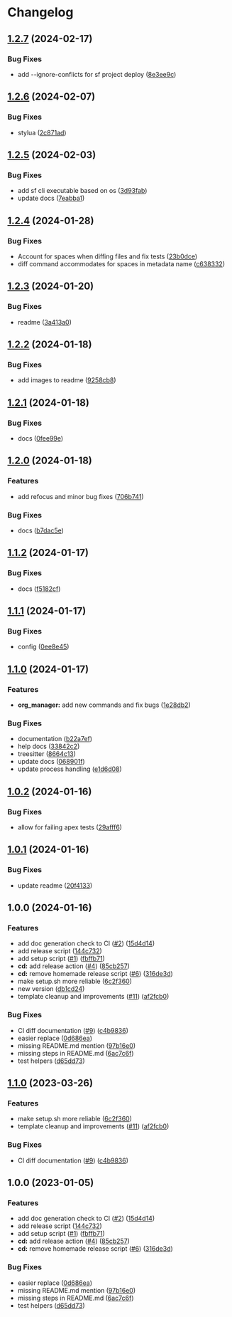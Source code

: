 # Changelog

## [1.2.7](https://github.com/jonathanmorris180/salesforce.nvim/compare/v1.2.6...v1.2.7) (2024-02-17)


### Bug Fixes

* add --ignore-conflicts for sf project deploy ([8e3ee9c](https://github.com/jonathanmorris180/salesforce.nvim/commit/8e3ee9c42a6635eb969713d15808f0f614a938a5))

## [1.2.6](https://github.com/jonathanmorris180/salesforce.nvim/compare/v1.2.5...v1.2.6) (2024-02-07)


### Bug Fixes

* stylua ([2c871ad](https://github.com/jonathanmorris180/salesforce.nvim/commit/2c871ad85baa1d51e34d03c4805f696528fde4cb))

## [1.2.5](https://github.com/jonathanmorris180/salesforce.nvim/compare/v1.2.4...v1.2.5) (2024-02-03)


### Bug Fixes

* add sf cli executable based on os ([3d93fab](https://github.com/jonathanmorris180/salesforce.nvim/commit/3d93fabd0e3e49bea1d1d5a383ac967f3c0b460c))
* update docs ([7eabba1](https://github.com/jonathanmorris180/salesforce.nvim/commit/7eabba16ef1c343046a8e3b31ca583c1c8d1ae33))

## [1.2.4](https://github.com/jonathanmorris180/salesforce.nvim/compare/v1.2.3...v1.2.4) (2024-01-28)


### Bug Fixes

* Account for spaces when diffing files and fix tests ([23b0dce](https://github.com/jonathanmorris180/salesforce.nvim/commit/23b0dced73490c320104332852138caf67c957ed))
* diff command accommodates for spaces in metadata name ([c638332](https://github.com/jonathanmorris180/salesforce.nvim/commit/c638332e008760598015c0c47dd335b09cb12761))

## [1.2.3](https://github.com/jonathanmorris180/salesforce.nvim/compare/v1.2.2...v1.2.3) (2024-01-20)


### Bug Fixes

* readme ([3a413a0](https://github.com/jonathanmorris180/salesforce.nvim/commit/3a413a009323a2b580df2ffc8be7e180b7b0dcdc))

## [1.2.2](https://github.com/jonathanmorris180/salesforce.nvim/compare/v1.2.1...v1.2.2) (2024-01-18)


### Bug Fixes

* add images to readme ([9258cb8](https://github.com/jonathanmorris180/salesforce.nvim/commit/9258cb86620a147d3abc112b9ae442b93ff5b62b))

## [1.2.1](https://github.com/jonathanmorris180/salesforce.nvim/compare/v1.2.0...v1.2.1) (2024-01-18)


### Bug Fixes

* docs ([0fee99e](https://github.com/jonathanmorris180/salesforce.nvim/commit/0fee99e46b92c4191125f5c7876512304f3fffd2))

## [1.2.0](https://github.com/jonathanmorris180/salesforce.nvim/compare/v1.1.2...v1.2.0) (2024-01-18)


### Features

* add refocus and minor bug fixes ([706b741](https://github.com/jonathanmorris180/salesforce.nvim/commit/706b741fcbfd4b911330ea3105ed7807f8cb2906))


### Bug Fixes

* docs ([b7dac5e](https://github.com/jonathanmorris180/salesforce.nvim/commit/b7dac5e0b858a637082998741a52a0e3de1efccb))

## [1.1.2](https://github.com/jonathanmorris180/salesforce.nvim/compare/v1.1.1...v1.1.2) (2024-01-17)


### Bug Fixes

* docs ([f5182cf](https://github.com/jonathanmorris180/salesforce.nvim/commit/f5182cf5543a74b28c3fb5bd376faa92b0715316))

## [1.1.1](https://github.com/jonathanmorris180/salesforce.nvim/compare/v1.1.0...v1.1.1) (2024-01-17)


### Bug Fixes

* config ([0ee8e45](https://github.com/jonathanmorris180/salesforce.nvim/commit/0ee8e45b34ad3213cc0c8a0b7a02a5ba4d68b00e))

## [1.1.0](https://github.com/jonathanmorris180/salesforce.nvim/compare/v1.0.2...v1.1.0) (2024-01-17)


### Features

* **org_manager:** add new commands and fix bugs ([1e28db2](https://github.com/jonathanmorris180/salesforce.nvim/commit/1e28db2656c9dba9f696474d9f11c4f365d8a927))


### Bug Fixes

* documentation ([b22a7ef](https://github.com/jonathanmorris180/salesforce.nvim/commit/b22a7ef192c657271133f48d1644e047491f8867))
* help docs ([33842c2](https://github.com/jonathanmorris180/salesforce.nvim/commit/33842c2edd7d73be59920beb997ca0e62f53e1bf))
* treesitter ([8664c13](https://github.com/jonathanmorris180/salesforce.nvim/commit/8664c136f9964d9e7c200df79325d44afbe58a52))
* update docs ([068901f](https://github.com/jonathanmorris180/salesforce.nvim/commit/068901f19c2f06662315ffb8343e265940bc3b6c))
* update process handling ([e1d6d08](https://github.com/jonathanmorris180/salesforce.nvim/commit/e1d6d083dfb9e9c19d1302bedfd17f4c30889ba5))

## [1.0.2](https://github.com/jonathanmorris180/salesforce.nvim/compare/v1.0.1...v1.0.2) (2024-01-16)


### Bug Fixes

* allow for failing apex tests ([29afff6](https://github.com/jonathanmorris180/salesforce.nvim/commit/29afff6d94380d6efbf0b546ca2f432d22147665))

## [1.0.1](https://github.com/jonathanmorris180/salesforce.nvim/compare/v1.0.0...v1.0.1) (2024-01-16)


### Bug Fixes

* update readme ([20f4133](https://github.com/jonathanmorris180/salesforce.nvim/commit/20f41333d7a1fa9ae9d7889fd19f0607fde7107b))

## 1.0.0 (2024-01-16)


### Features

* add doc generation check to CI ([#2](https://github.com/jonathanmorris180/salesforce.nvim/issues/2)) ([15d4d14](https://github.com/jonathanmorris180/salesforce.nvim/commit/15d4d1462f0bf99349ddd626d8f1a4b1b95f8a14))
* add release script ([144c732](https://github.com/jonathanmorris180/salesforce.nvim/commit/144c732b598c01c52f81d89f085ff5a5aefe1a1f))
* add setup script ([#1](https://github.com/jonathanmorris180/salesforce.nvim/issues/1)) ([fbffb71](https://github.com/jonathanmorris180/salesforce.nvim/commit/fbffb71deea4fafb4e76c5901fa263b155ab8e94))
* **cd:** add release action ([#4](https://github.com/jonathanmorris180/salesforce.nvim/issues/4)) ([85cb257](https://github.com/jonathanmorris180/salesforce.nvim/commit/85cb257bfe0c2770364541044cfc478cecf58a2a))
* **cd:** remove homemade release script ([#6](https://github.com/jonathanmorris180/salesforce.nvim/issues/6)) ([316de3d](https://github.com/jonathanmorris180/salesforce.nvim/commit/316de3d10be0f704bdfecde3d889efe9c2e57570))
* make setup.sh more reliable ([6c2f360](https://github.com/jonathanmorris180/salesforce.nvim/commit/6c2f360be9acd1c747f9cce112c6a0205e76532c))
* new version ([db1cd24](https://github.com/jonathanmorris180/salesforce.nvim/commit/db1cd244f8bcab27e0085fb16d50d005e712d01b))
* template cleanup and improvements ([#11](https://github.com/jonathanmorris180/salesforce.nvim/issues/11)) ([af2fcb0](https://github.com/jonathanmorris180/salesforce.nvim/commit/af2fcb0ffcac54eb9e4092bb860c22e29d2579dc))


### Bug Fixes

* CI diff documentation ([#9](https://github.com/jonathanmorris180/salesforce.nvim/issues/9)) ([c4b9836](https://github.com/jonathanmorris180/salesforce.nvim/commit/c4b98367f82a6fe47d7268ac7a3887643831eac8))
* easier replace ([0d686ea](https://github.com/jonathanmorris180/salesforce.nvim/commit/0d686eab4a45c4437bfaa3fdf8365de305587dff))
* missing README.md mention ([97b16e0](https://github.com/jonathanmorris180/salesforce.nvim/commit/97b16e028283cc7a47421da518cd51c3db206427))
* missing steps in README.md ([6ac7c6f](https://github.com/jonathanmorris180/salesforce.nvim/commit/6ac7c6fab61fd9af968ad476161b06406692ca87))
* test helpers ([d65dd73](https://github.com/jonathanmorris180/salesforce.nvim/commit/d65dd73119ec466bdd99d9833f27c4f6a936fe1e))

## [1.1.0](https://github.com/shortcuts/neovim-plugin-boilerplate/compare/v1.0.0...v1.1.0) (2023-03-26)


### Features

* make setup.sh more reliable ([6c2f360](https://github.com/shortcuts/neovim-plugin-boilerplate/commit/6c2f360be9acd1c747f9cce112c6a0205e76532c))
* template cleanup and improvements ([#11](https://github.com/shortcuts/neovim-plugin-boilerplate/issues/11)) ([af2fcb0](https://github.com/shortcuts/neovim-plugin-boilerplate/commit/af2fcb0ffcac54eb9e4092bb860c22e29d2579dc))


### Bug Fixes

* CI diff documentation ([#9](https://github.com/shortcuts/neovim-plugin-boilerplate/issues/9)) ([c4b9836](https://github.com/shortcuts/neovim-plugin-boilerplate/commit/c4b98367f82a6fe47d7268ac7a3887643831eac8))

## 1.0.0 (2023-01-05)


### Features

* add doc generation check to CI ([#2](https://github.com/shortcuts/neovim-plugin-boilerplate/issues/2)) ([15d4d14](https://github.com/shortcuts/neovim-plugin-boilerplate/commit/15d4d1462f0bf99349ddd626d8f1a4b1b95f8a14))
* add release script ([144c732](https://github.com/shortcuts/neovim-plugin-boilerplate/commit/144c732b598c01c52f81d89f085ff5a5aefe1a1f))
* add setup script ([#1](https://github.com/shortcuts/neovim-plugin-boilerplate/issues/1)) ([fbffb71](https://github.com/shortcuts/neovim-plugin-boilerplate/commit/fbffb71deea4fafb4e76c5901fa263b155ab8e94))
* **cd:** add release action ([#4](https://github.com/shortcuts/neovim-plugin-boilerplate/issues/4)) ([85cb257](https://github.com/shortcuts/neovim-plugin-boilerplate/commit/85cb257bfe0c2770364541044cfc478cecf58a2a))
* **cd:** remove homemade release script ([#6](https://github.com/shortcuts/neovim-plugin-boilerplate/issues/6)) ([316de3d](https://github.com/shortcuts/neovim-plugin-boilerplate/commit/316de3d10be0f704bdfecde3d889efe9c2e57570))


### Bug Fixes

* easier replace ([0d686ea](https://github.com/shortcuts/neovim-plugin-boilerplate/commit/0d686eab4a45c4437bfaa3fdf8365de305587dff))
* missing README.md mention ([97b16e0](https://github.com/shortcuts/neovim-plugin-boilerplate/commit/97b16e028283cc7a47421da518cd51c3db206427))
* missing steps in README.md ([6ac7c6f](https://github.com/shortcuts/neovim-plugin-boilerplate/commit/6ac7c6fab61fd9af968ad476161b06406692ca87))
* test helpers ([d65dd73](https://github.com/shortcuts/neovim-plugin-boilerplate/commit/d65dd73119ec466bdd99d9833f27c4f6a936fe1e))
